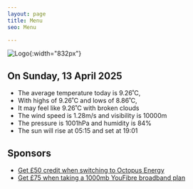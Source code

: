 ```yaml
---
layout: page
title: Menu
seo: Menu

---
```


![Logo](/images/logo.jpg){:width="832px"}

<!-- weather_marker starts -->
## On Sunday, 13 April 2025

- The average temperature today is 9.26˚C,
- With highs of 9.26˚C and lows of 8.86˚C,
- It may feel like 9.26˚C with broken clouds
- The wind speed is 1.28m/s and visibility is 10000m
- The pressure is 1001hPa and humidity is 84%
- The sun will rise at 05:15 and set at 19:01

<!-- weather_marker ends -->

## Sponsors

- [Get £50 credit when switching to Octopus Energy](https://bit.ly/3oD1nnS)
- [Get £75 when taking a 1000mb YouFibre broadband plan](https://aklam.io/91zWhU?)




